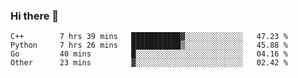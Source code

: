 ### Hi there 👋

<!--START_SECTION:waka-->

```text
C++        7 hrs 39 mins   ███████████▓░░░░░░░░░░░░░   47.23 %
Python     7 hrs 26 mins   ███████████▒░░░░░░░░░░░░░   45.88 %
Go         40 mins         █░░░░░░░░░░░░░░░░░░░░░░░░   04.16 %
Other      23 mins         ▓░░░░░░░░░░░░░░░░░░░░░░░░   02.42 %
```

<!--END_SECTION:waka-->
